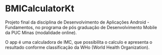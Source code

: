 # BMICalculatorKt


Projeto final da disciplina de Desenvolvimento de Aplicações Android - Fundamentos, no programa de pós graduação de Desenvolvimento Mobile da PUC Minas (modalidade online).

O app é uma calculadora de IMC, que possibilita o calculo e apresenta o resultado conforme classificação da WHo (World Health Organization).
